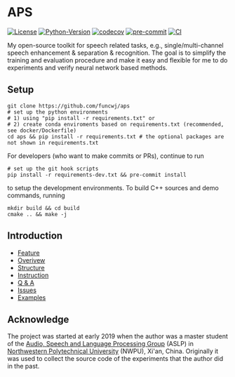 # APS

[![License](https://img.shields.io/badge/License-Apache%202.0-brightgreen.svg)](https://opensource.org/licenses/Apache-2.0)
[![Python-Version](https://img.shields.io/badge/Python-3.7%7C3.8-brightgreen)](https://github.com/funcwj/aps)
[![codecov](https://codecov.io/gh/funcwj/aps/branch/master/graph/badge.svg)](https://codecov.io/gh/funcwj/aps)
[![pre-commit](https://img.shields.io/badge/pre--commit-enabled-brightgreen?logo=pre-commit&logoColor=white)](https://github.com/pre-commit/pre-commit)
[![CI](https://github.com/funcwj/aps/actions/workflows/test_python.yml/badge.svg)](https://github.com/funcwj/aps/actions/workflows/test_python.yml/badge.svg)

My open-source toolkit for speech related tasks, e.g., single/multi-channel speech enhancement & separation & recognition. The goal is to simplify the training and evaluation procedure and make it easy and flexible for me to do experiments and verify neural network based methods.

## Setup

```shell
git clone https://github.com/funcwj/aps
# set up the python environments
# 1) using "pip install -r requirements.txt" or
# 2) create conda enviroments based on requirements.txt (recommended, see docker/Dockerfile)
cd aps && pip install -r requirements.txt # the optional packages are not shown in requirements.txt
```
For developers (who want to make commits or PRs), continue to run
```shell
# set up the git hook scripts
pip install -r requirements-dev.txt && pre-commit install
```
to setup the development environments. To build C++ sources and demo commands, running
```shell
mkdir build && cd build
cmake .. && make -j
```

## Introduction

* [Feature](docs/feature.md)
* [Overivew](docs/overview.md)
* [Structure](docs/code.md)
* [Instruction](docs/instruction.md)
* [Q & A](docs/qa.md)
* [Issues](docs/issue.md)
* [Examples](examples)

## Acknowledge

The project was started at early 2019 when the author was a master student of the [Audio, Speech and Language Processing Group](http://www.npu-aslp.org) (ASLP) in [Northwestern Polytechnical University](https://www.nwpu.edu.cn) (NWPU), Xi'an, China. Originally it was used to collect the source code of the experiments that the author did in the past.
